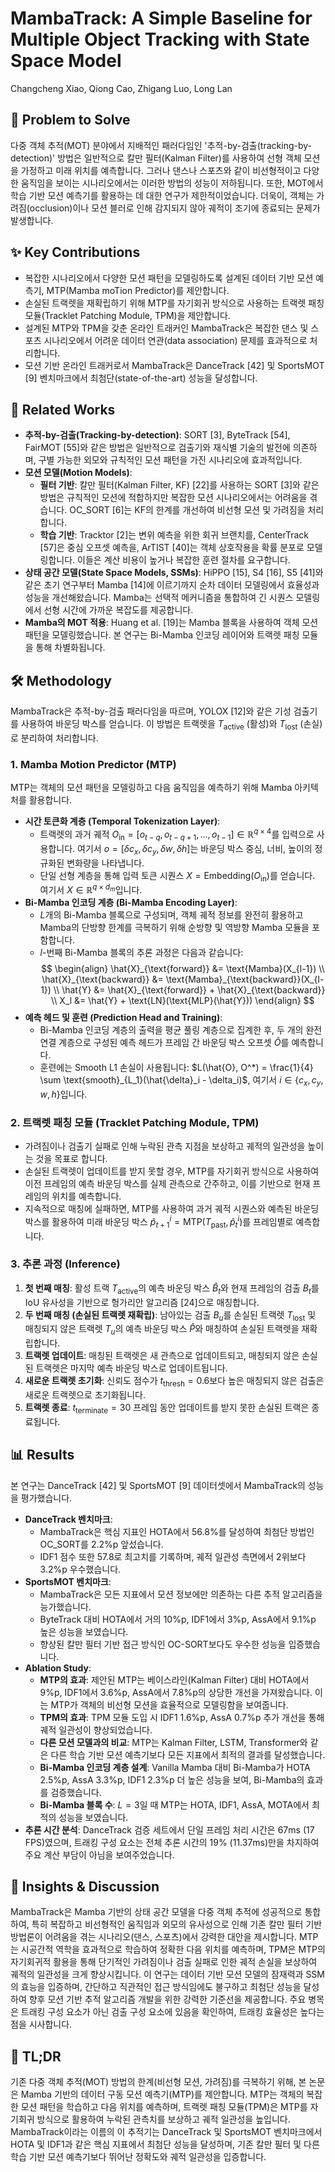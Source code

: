 # MambaTrack: A Simple Baseline for Multiple Object Tracking with State Space Model

Changcheng Xiao, Qiong Cao, Zhigang Luo, Long Lan

## 🧩 Problem to Solve

다중 객체 추적(MOT) 분야에서 지배적인 패러다임인 '추적-by-검출(tracking-by-detection)' 방법은 일반적으로 칼만 필터(Kalman Filter)를 사용하여 선형 객체 모션을 가정하고 미래 위치를 예측합니다. 그러나 댄스나 스포츠와 같이 비선형적이고 다양한 움직임을 보이는 시나리오에서는 이러한 방법의 성능이 저하됩니다. 또한, MOT에서 학습 기반 모션 예측기를 활용하는 데 대한 연구가 제한적이었습니다. 더욱이, 객체는 가려짐(occlusion)이나 모션 블러로 인해 감지되지 않아 궤적이 조기에 종료되는 문제가 발생합니다.

## ✨ Key Contributions

- 복잡한 시나리오에서 다양한 모션 패턴을 모델링하도록 설계된 데이터 기반 모션 예측기, MTP(Mamba moTion Predictor)를 제안합니다.
- 손실된 트랙렛을 재확립하기 위해 MTP를 자기회귀 방식으로 사용하는 트랙렛 패칭 모듈(Tracklet Patching Module, TPM)을 제안합니다.
- 설계된 MTP와 TPM을 갖춘 온라인 트래커인 MambaTrack은 복잡한 댄스 및 스포츠 시나리오에서 어려운 데이터 연관(data association) 문제를 효과적으로 처리합니다.
- 모션 기반 온라인 트래커로서 MambaTrack은 DanceTrack [42] 및 SportsMOT [9] 벤치마크에서 최첨단(state-of-the-art) 성능을 달성합니다.

## 📎 Related Works

- **추적-by-검출(Tracking-by-detection)**: SORT [3], ByteTrack [54], FairMOT [55]와 같은 방법은 일반적으로 검출기와 재식별 기술의 발전에 의존하며, 구별 가능한 외모와 규칙적인 모션 패턴을 가진 시나리오에 효과적입니다.
- **모션 모델(Motion Models)**:
  - **필터 기반**: 칼만 필터(Kalman Filter, KF) [22]를 사용하는 SORT [3]와 같은 방법은 규칙적인 모션에 적합하지만 복잡한 모션 시나리오에서는 어려움을 겪습니다. OC_SORT [6]는 KF의 한계를 개선하여 비선형 모션 및 가려짐을 처리합니다.
  - **학습 기반**: Tracktor [2]는 변위 예측을 위한 회귀 브랜치를, CenterTrack [57]은 중심 오프셋 예측을, ArTIST [40]는 객체 상호작용을 확률 분포로 모델링합니다. 이들은 계산 비용이 높거나 복잡한 훈련 절차를 요구합니다.
- **상태 공간 모델(State Space Models, SSMs)**: HiPPO [15], S4 [16], S5 [41]와 같은 초기 연구부터 Mamba [14]에 이르기까지 순차 데이터 모델링에서 효율성과 성능을 개선해왔습니다. Mamba는 선택적 메커니즘을 통합하여 긴 시퀀스 모델링에서 선형 시간에 가까운 복잡도를 제공합니다.
- **Mamba의 MOT 적용**: Huang et al. [19]는 Mamba 블록을 사용하여 객체 모션 패턴을 모델링했습니다. 본 연구는 Bi-Mamba 인코딩 레이어와 트랙렛 패칭 모듈을 통해 차별화됩니다.

## 🛠️ Methodology

MambaTrack은 추적-by-검출 패러다임을 따르며, YOLOX [12]와 같은 기성 검출기를 사용하여 바운딩 박스를 얻습니다. 이 방법은 트랙렛을 $T_{\text{active}}$ (활성)와 $T_{\text{lost}}$ (손실)로 분리하여 처리합니다.

### 1. Mamba Motion Predictor (MTP)

MTP는 객체의 모션 패턴을 모델링하고 다음 움직임을 예측하기 위해 Mamba 아키텍처를 활용합니다.

- **시간 토큰화 계층 (Temporal Tokenization Layer)**:
  - 트랙렛의 과거 궤적 $O_{\text{in}} = [o_{t-q}, o_{t-q+1}, \dots, o_{t-1}] \in \mathbb{R}^{q \times 4}$를 입력으로 사용합니다. 여기서 $o = [\delta c_x, \delta c_y, \delta w, \delta h]$는 바운딩 박스 중심, 너비, 높이의 정규화된 변화량을 나타냅니다.
  - 단일 선형 계층을 통해 입력 토큰 시퀀스 $X = \text{Embedding}(O_{\text{in}})$를 얻습니다. 여기서 $X \in \mathbb{R}^{q \times d_m}$입니다.
- **Bi-Mamba 인코딩 계층 (Bi-Mamba Encoding Layer)**:
  - $L$개의 Bi-Mamba 블록으로 구성되며, 객체 궤적 정보를 완전히 활용하고 Mamba의 단방향 한계를 극복하기 위해 순방향 및 역방향 Mamba 모듈을 포함합니다.
  - $l$-번째 Bi-Mamba 블록의 추론 과정은 다음과 같습니다:
    $$
    \begin{align}
    \hat{X}_{\text{forward}} &= \text{Mamba}(X_{l-1}) \\
    \hat{X}_{\text{backward}} &= \text{Mamba}_{\text{backward}}(X_{l-1}) \\
    \hat{Y} &= \hat{X}_{\text{forward}} + \hat{X}_{\text{backward}} \\
    X_l &= \hat{Y} + \text{LN}(\text{MLP}(\hat{Y}))
    \end{align}
    $$
- **예측 헤드 및 훈련 (Prediction Head and Training)**:
  - Bi-Mamba 인코딩 계층의 출력을 평균 풀링 계층으로 집계한 후, 두 개의 완전 연결 계층으로 구성된 예측 헤드가 프레임 간 바운딩 박스 오프셋 $\hat{O}$를 예측합니다.
  - 훈련에는 Smooth L1 손실이 사용됩니다: $L(\hat{O}, O^*) = \frac{1}{4} \sum \text{smooth}_{L_1}(\hat{\delta}_i - \delta_i)$, 여기서 $i \in \{c_x, c_y, w, h\}$입니다.

### 2. 트랙렛 패칭 모듈 (Tracklet Patching Module, TPM)

- 가려짐이나 검출기 실패로 인해 누락된 관측 지점을 보상하고 궤적의 일관성을 높이는 것을 목표로 합니다.
- 손실된 트랙렛이 업데이트를 받지 못할 경우, MTP를 자기회귀 방식으로 사용하여 이전 프레임의 예측 바운딩 박스를 실제 관측으로 간주하고, 이를 기반으로 현재 프레임의 위치를 예측합니다.
- 지속적으로 매칭에 실패하면, MTP를 사용하여 과거 궤적 시퀀스와 예측된 바운딩 박스를 활용하여 미래 바운딩 박스 $\hat{p}_{t+1}^i = \text{MTP}(T_{\text{past}}, \hat{p}_t^i)$를 프레임별로 예측합니다.

### 3. 추론 과정 (Inference)

1. **첫 번째 매칭**: 활성 트랙 $T_{\text{active}}$의 예측 바운딩 박스 $\hat{B}_t$와 현재 프레임의 검출 $B_t$를 IoU 유사성을 기반으로 헝가리안 알고리즘 [24]으로 매칭합니다.
2. **두 번째 매칭 (손실된 트랙렛 재확립)**: 남아있는 검출 $B_u$를 손실된 트랙렛 $T_{\text{lost}}$ 및 매칭되지 않은 트랙렛 $T_u$의 예측 바운딩 박스 $\hat{P}$와 매칭하여 손실된 트랙렛을 재확립합니다.
3. **트랙렛 업데이트**: 매칭된 트랙렛은 새 관측으로 업데이트되고, 매칭되지 않은 손실된 트랙렛은 마지막 예측 바운딩 박스로 업데이트됩니다.
4. **새로운 트랙렛 초기화**: 신뢰도 점수가 $t_{\text{thresh}}=0.6$보다 높은 매칭되지 않은 검출은 새로운 트랙렛으로 초기화됩니다.
5. **트랙렛 종료**: $t_{\text{terminate}}=30$ 프레임 동안 업데이트를 받지 못한 손실된 트랙은 종료됩니다.

## 📊 Results

본 연구는 DanceTrack [42] 및 SportsMOT [9] 데이터셋에서 MambaTrack의 성능을 평가했습니다.

- **DanceTrack 벤치마크**:
  - MambaTrack은 핵심 지표인 HOTA에서 56.8%를 달성하여 최첨단 방법인 OC_SORT를 2.2%p 앞섰습니다.
  - IDF1 점수 또한 57.8로 최고치를 기록하며, 궤적 일관성 측면에서 2위보다 3.2%p 우수했습니다.
- **SportsMOT 벤치마크**:
  - MambaTrack은 모든 지표에서 모션 정보에만 의존하는 다른 추적 알고리즘을 능가했습니다.
  - ByteTrack 대비 HOTA에서 거의 10%p, IDF1에서 3%p, AssA에서 9.1%p 높은 성능을 보였습니다.
  - 향상된 칼만 필터 기반 접근 방식인 OC-SORT보다도 우수한 성능을 입증했습니다.
- **Ablation Study**:
  - **MTP의 효과**: 제안된 MTP는 베이스라인(Kalman Filter) 대비 HOTA에서 9%p, IDF1에서 3.6%p, AssA에서 7.8%p의 상당한 개선을 가져왔습니다. 이는 MTP가 객체의 비선형 모션을 효율적으로 모델링함을 보여줍니다.
  - **TPM의 효과**: TPM 모듈 도입 시 IDF1 1.6%p, AssA 0.7%p 추가 개선을 통해 궤적 일관성이 향상되었습니다.
  - **다른 모션 모델과의 비교**: MTP는 Kalman Filter, LSTM, Transformer와 같은 다른 학습 기반 모션 예측기보다 모든 지표에서 최적의 결과를 달성했습니다.
  - **Bi-Mamba 인코딩 계층 설계**: Vanilla Mamba 대비 Bi-Mamba가 HOTA 2.5%p, AssA 3.3%p, IDF1 2.3%p 더 높은 성능을 보여, Bi-Mamba의 효과를 검증했습니다.
  - **Bi-Mamba 블록 수**: $L=3$일 때 MTP는 HOTA, IDF1, AssA, MOTA에서 최적의 성능을 보였습니다.
- **추론 시간 분석**: DanceTrack 검증 세트에서 단일 프레임 처리 시간은 67ms (17 FPS)였으며, 트래킹 구성 요소는 전체 추론 시간의 19% (11.37ms)만을 차지하여 주요 계산 부담이 아님을 보여주었습니다.

## 🧠 Insights & Discussion

MambaTrack은 Mamba 기반의 상태 공간 모델을 다중 객체 추적에 성공적으로 통합하여, 특히 복잡하고 비선형적인 움직임과 외모의 유사성으로 인해 기존 칼만 필터 기반 방법론이 어려움을 겪는 시나리오(댄스, 스포츠)에서 강력한 대안을 제시합니다. MTP는 시공간적 역학을 효과적으로 학습하여 정확한 다음 위치를 예측하며, TPM은 MTP의 자기회귀적 활용을 통해 단기적인 가려짐이나 검출 실패로 인한 궤적 손실을 보상하여 궤적의 일관성을 크게 향상시킵니다. 이 연구는 데이터 기반 모션 모델의 잠재력과 SSM의 효능을 입증하며, 간단하고 직관적인 접근 방식임에도 불구하고 최첨단 성능을 달성하여 향후 모션 기반 추적 알고리즘 개발을 위한 강력한 기준선을 제공합니다. 주요 병목은 트래킹 구성 요소가 아닌 검출 구성 요소에 있음을 확인하여, 트래킹 효율성은 높다는 점을 시사합니다.

## 📌 TL;DR

기존 다중 객체 추적(MOT) 방법의 한계(비선형 모션, 가려짐)를 극복하기 위해, 본 논문은 Mamba 기반의 데이터 구동 모션 예측기(MTP)를 제안합니다. MTP는 객체의 복잡한 모션 패턴을 학습하고 다음 위치를 예측하며, 트랙렛 패칭 모듈(TPM)은 MTP를 자기회귀 방식으로 활용하여 누락된 관측치를 보상하고 궤적 일관성을 높입니다. MambaTrack이라는 이름의 이 추적기는 DanceTrack 및 SportsMOT 벤치마크에서 HOTA 및 IDF1과 같은 핵심 지표에서 최첨단 성능을 달성하며, 기존 칼만 필터 및 다른 학습 기반 모션 예측기보다 뛰어난 정확도와 궤적 일관성을 입증합니다.

